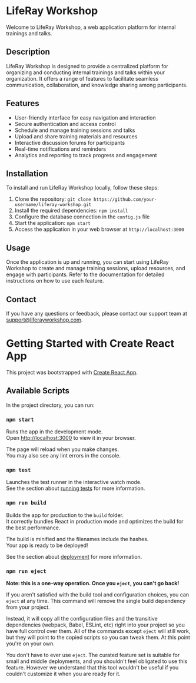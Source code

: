 # LifeRay Workshop

Welcome to LifeRay Workshop, a web application platform for internal trainings and talks.

## Description

LifeRay Workshop is designed to provide a centralized platform for organizing and conducting internal trainings and talks within your organization. It offers a range of features to facilitate seamless communication, collaboration, and knowledge sharing among participants.

## Features

- User-friendly interface for easy navigation and interaction
- Secure authentication and access control
- Schedule and manage training sessions and talks
- Upload and share training materials and resources
- Interactive discussion forums for participants
- Real-time notifications and reminders
- Analytics and reporting to track progress and engagement

## Installation

To install and run LifeRay Workshop locally, follow these steps:

1. Clone the repository: `git clone https://github.com/your-username/liferay-workshop.git`
2. Install the required dependencies: `npm install`
3. Configure the database connection in the `config.js` file
4. Start the application: `npm start`
5. Access the application in your web browser at `http://localhost:3000`

## Usage

Once the application is up and running, you can start using LifeRay Workshop to create and manage training sessions, upload resources, and engage with participants. Refer to the documentation for detailed instructions on how to use each feature.

## Contact

If you have any questions or feedback, please contact our support team at support@liferayworkshop.com.

# Getting Started with Create React App

This project was bootstrapped with [Create React App](https://github.com/facebook/create-react-app).

## Available Scripts

In the project directory, you can run:

### `npm start`

Runs the app in the development mode.\
Open [http://localhost:3000](http://localhost:3000) to view it in your browser.

The page will reload when you make changes.\
You may also see any lint errors in the console.

### `npm test`

Launches the test runner in the interactive watch mode.\
See the section about [running tests](https://facebook.github.io/create-react-app/docs/running-tests) for more information.

### `npm run build`

Builds the app for production to the `build` folder.\
It correctly bundles React in production mode and optimizes the build for the best performance.

The build is minified and the filenames include the hashes.\
Your app is ready to be deployed!

See the section about [deployment](https://facebook.github.io/create-react-app/docs/deployment) for more information.

### `npm run eject`

**Note: this is a one-way operation. Once you `eject`, you can't go back!**

If you aren't satisfied with the build tool and configuration choices, you can `eject` at any time. This command will remove the single build dependency from your project.

Instead, it will copy all the configuration files and the transitive dependencies (webpack, Babel, ESLint, etc) right into your project so you have full control over them. All of the commands except `eject` will still work, but they will point to the copied scripts so you can tweak them. At this point you're on your own.

You don't have to ever use `eject`. The curated feature set is suitable for small and middle deployments, and you shouldn't feel obligated to use this feature. However we understand that this tool wouldn't be useful if you couldn't customize it when you are ready for it.
